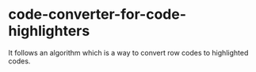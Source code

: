 # code-converter-for-code-highlighters
It follows an algorithm which is a way to convert row codes to highlighted codes.
